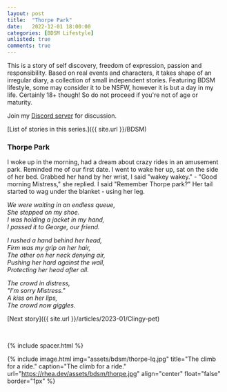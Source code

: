 ```yaml
---
layout: post
title:  "Thorpe Park"
date:   2022-12-01 18:00:00
categories: [BDSM Lifestyle]
unlisted: true
comments: true
---
```

This is a story of self discovery, freedom of expression, passion and responsibility. Based on real events and characters, it takes shape of an irregular diary, a collection of small independent stories. Featuring BDSM lifestyle, some may consider it to be NSFW, however it is but a day in my life. Certainly 18+ though! So do not proceed if you're not of age or maturity.

Join my [Discord server](https://discord.gg/m2PFpymQb9) for discussion.

[List of stories in this series.]({{ site.url }}/BDSM)

<!--more-->

### Thorpe Park

I woke up in the morning, had a dream about crazy rides in an amusement park. Reminded me of our first date. I went to wake her up, sat on the side of her bed. Grabbed her hand by her wrist, I said "wakey wakey." - "Good morning Mistress," she replied. I said "Remember Thorpe park?" Her tail started to wag under the blanket - using her leg.

_We were waiting in an endless queue,_
<br>_She stepped on my shoe._
<br>_I was holding a jacket in my hand,_
<br>_I passed it to George, our friend._

_I rushed a hand behind her head,_
<br>_Firm was my grip on her hair,_
<br>_The other on her neck denying air,_
<br>_Pushing her hard against the wall,_
<br>_Protecting her head after all._

_The crowd in distress,_
<br>_"I'm sorry Mistress."_
<br>_A kiss on her lips,_
<br>_The crowd now giggles._


[Next story]({{ site.url }}/articles/2023-01/Clingy-pet)

&nbsp;

{% include spacer.html %}

{% include image.html
  img="assets/bdsm/thorpe-lq.jpg"
  title="The climb for a ride."
  caption="The climb for a ride."
  url="https://rhea.dev/assets/bdsm/thorpe.jpg"
  align="center"
  float="false"
  border="1px"
%}

